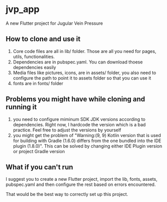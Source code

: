 # jvp_app

A new Flutter project for Jugular Vein Pressure

## How to clone and use it

1. Core code files are all in lib/ folder. Those are all you need for pages, utils, functionalities.
2. Dependencies are in pubspec.yaml. You can download thoese dependencies easily
3. Media files like pictures, icons, are in assets/ folder, you also need to configure the path to point it to assets folder so that you can use it
4. fonts are in fonts/ folder

## Problems you might have while cloning and running it
1. you need to configure miminum SDK JDK versions according to dependencies. Right now, I hardcode the version which is a bad practice. Feel free to adjust the versions by yourself
2. you might get the problem of "Warning:(9, 9) Kotlin version that is used for building with Gradle (1.6.0) differs from the one bundled into the IDE plugin (1.8.0)". This can be solved by changing either IDE Plugin version or project Gradle version

## What if you can't run
I suggest you to create a new Flutter project, import the lib\, fonts\, assets\, pubspec.yaml and then configure the rest based on errors encountered.

That would be the best way to correctly set up this project.
